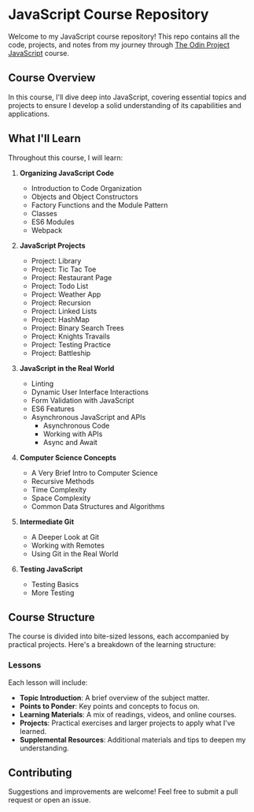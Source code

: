 # JavaScript Course Repository

Welcome to my JavaScript course repository! This repo contains all the code, projects, and notes from my journey through [The Odin Project JavaScript](https://www.theodinproject.com/paths/full-stack-javascript/courses/javascript) course.

## Course Overview

In this course, I'll dive deep into JavaScript, covering essential topics and projects to ensure I develop a solid understanding of its capabilities and applications.

## What I'll Learn

Throughout this course, I will learn:

1. **Organizing JavaScript Code**
   - Introduction to Code Organization
   - Objects and Object Constructors
   - Factory Functions and the Module Pattern
   - Classes
   - ES6 Modules
   - Webpack

2. **JavaScript Projects**
   - Project: Library
   - Project: Tic Tac Toe
   - Project: Restaurant Page
   - Project: Todo List
   - Project: Weather App
   - Project: Recursion
   - Project: Linked Lists
   - Project: HashMap
   - Project: Binary Search Trees
   - Project: Knights Travails
   - Project: Testing Practice
   - Project: Battleship

3. **JavaScript in the Real World**
   - Linting
   - Dynamic User Interface Interactions
   - Form Validation with JavaScript
   - ES6 Features
   - Asynchronous JavaScript and APIs
     - Asynchronous Code
     - Working with APIs
     - Async and Await

4. **Computer Science Concepts**
   - A Very Brief Intro to Computer Science
   - Recursive Methods
   - Time Complexity
   - Space Complexity
   - Common Data Structures and Algorithms

5. **Intermediate Git**
   - A Deeper Look at Git
   - Working with Remotes
   - Using Git in the Real World

6. **Testing JavaScript**
   - Testing Basics
   - More Testing

## Course Structure

The course is divided into bite-sized lessons, each accompanied by practical projects. Here's a breakdown of the learning structure:

### Lessons

Each lesson will include:
- **Topic Introduction**: A brief overview of the subject matter.
- **Points to Ponder**: Key points and concepts to focus on.
- **Learning Materials**: A mix of readings, videos, and online courses.
- **Projects**: Practical exercises and larger projects to apply what I've learned.
- **Supplemental Resources**: Additional materials and tips to deepen my understanding.

## Contributing

Suggestions and improvements are welcome! Feel free to submit a pull request or open an issue.

